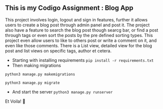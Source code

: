 ## This is my Codigo Assignment : Blog App
This project involves login, logout and sign in features, further it allows users to create a blog post through admin panel and post it. The project also have a feature to search the blog post though searcg bar, or find a post through tags or even sort the posts by the pre defined sorting types. This project even allow users to like to others post or write a comment on it, and even like those comments.  There is a List view, detailed view for the blog post and list views on specific tags, author et cetera.

* Starting with installing requirements
``pip install -r requirements.txt``
* Then making migrations

``python3 manage.py makemigrations``

``python3 manage.py migrate``

* And start the server
``python3 manage.py runserver``

Et Voila! 🎉